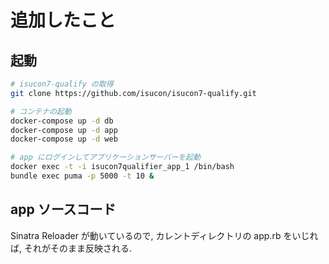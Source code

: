 # 追加したこと

## 起動

```sh
# isucon7-qualify の取得
git clone https://github.com/isucon/isucon7-qualify.git

# コンテナの起動
docker-compose up -d db
docker-compose up -d app
docker-compose up -d web

# app にログインしてアプリケーションサーバーを起動
docker exec -t -i isucon7qualifier_app_1 /bin/bash
bundle exec puma -p 5000 -t 10 &
```

## app ソースコード

Sinatra Reloader が動いているので, カレントディレクトリの app.rb をいじれば, それがそのまま反映される.
